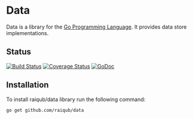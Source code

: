 # Data

Data is a library for the [Go Programming Language][go]. It provides data store
implementations.

## Status

[![Build Status](https://travis-ci.org/raiqub/data.svg?branch=master)](https://travis-ci.org/raiqub/data)
[![Coverage Status](https://coveralls.io/repos/raiqub/data/badge.svg?branch=master&service=github)](https://coveralls.io/github/raiqub/data?branch=master)
[![GoDoc](https://godoc.org/github.com/raiqub/data?status.svg)](http://godoc.org/github.com/raiqub/data)

## Installation

To install raiqub/data library run the following command:

~~~ bash
go get github.com/raiqub/data
~~~


[go]: http://golang.org/
